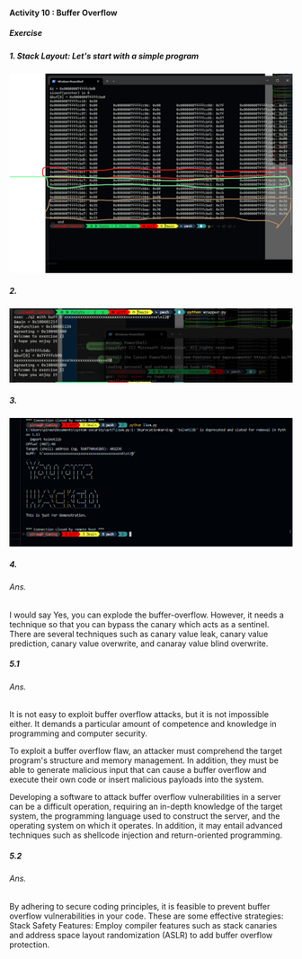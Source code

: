 #### Activity 10 : Buffer Overflow

##### Exercise

##### 1. **Stack Layout:** Let's start with a simple program

![q1](./image/q1.png)

##### 2.

![q2](./image/q2.png)

##### 3.

![q3](./image/q3.png)

##### 4.

###### Ans.

I would say Yes, you can explode the buffer-overflow. However, it needs a technique so that you can bypass the canary which acts as a sentinel. There are several techniques such as canary value leak, canary value prediction, canary value overwrite, and canaray value blind overwrite.

##### 5.1

###### Ans.

It is not easy to exploit buffer overflow attacks, but it is not impossible either. It demands a particular amount of competence and knowledge in programming and computer security.

To exploit a buffer overflow flaw, an attacker must comprehend the target program's structure and memory management. In addition, they must be able to generate malicious input that can cause a buffer overflow and execute their own code or insert malicious payloads into the system.

Developing a software to attack buffer overflow vulnerabilities in a server can be a difficult operation, requiring an in-depth knowledge of the target system, the programming language used to construct the server, and the operating system on which it operates. In addition, it may entail advanced techniques such as shellcode injection and return-oriented programming.

##### 5.2

###### Ans.

By adhering to secure coding principles, it is feasible to prevent buffer overflow vulnerabilities in your code. These are some effective strategies: Stack Safety Features: Employ compiler features such as stack canaries and address space layout randomization (ASLR) to add buffer overflow protection.
